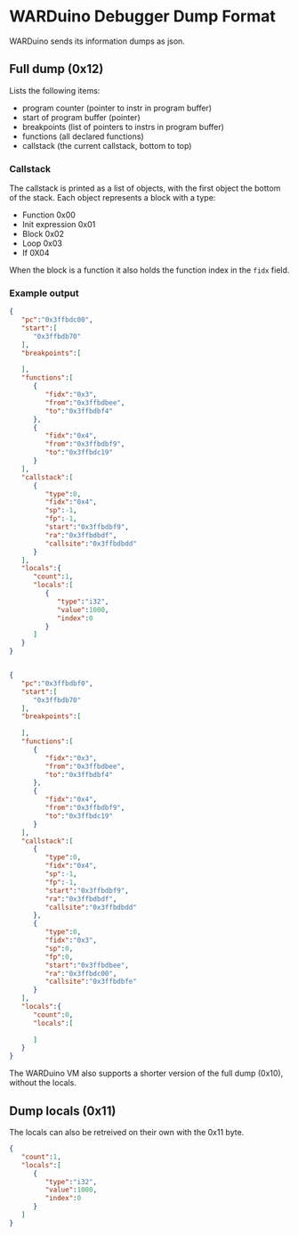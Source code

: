 # WARDuino Debugger Dump Format

WARDuino sends its information dumps as json.

## Full dump (0x12) 

Lists the following items:

- program counter (pointer to instr in program buffer)
- start of program buffer (pointer)
- breakpoints (list of pointers to instrs in program buffer)
- functions (all declared functions)
- callstack (the current callstack, bottom to top)

### Callstack

The callstack is printed as a list of objects, with the first object the bottom of the stack.
Each object represents a block with a type:

- Function 0x00
- Init expression 0x01
- Block 0x02
- Loop 0x03
- If 0X04

When the block is a function it also holds the function index in the `fidx` field.

### Example output

```json
{
   "pc":"0x3ffbdc00",
   "start":[
      "0x3ffbdb70"
   ],
   "breakpoints":[
      
   ],
   "functions":[
      {
         "fidx":"0x3",
         "from":"0x3ffbdbee",
         "to":"0x3ffbdbf4"
      },
      {
         "fidx":"0x4",
         "from":"0x3ffbdbf9",
         "to":"0x3ffbdc19"
      }
   ],
   "callstack":[
      {
         "type":0,
         "fidx":"0x4",
         "sp":-1,
         "fp":-1,
         "start":"0x3ffbdbf9",
         "ra":"0x3ffbdbdf",
         "callsite":"0x3ffbdbdd"
      }
   ],
   "locals":{
      "count":1,
      "locals":[
         {
            "type":"i32",
            "value":1000,
            "index":0
         }
      ]
   }
}


{
   "pc":"0x3ffbdbf0",
   "start":[
      "0x3ffbdb70"
   ],
   "breakpoints":[
      
   ],
   "functions":[
      {
         "fidx":"0x3",
         "from":"0x3ffbdbee",
         "to":"0x3ffbdbf4"
      },
      {
         "fidx":"0x4",
         "from":"0x3ffbdbf9",
         "to":"0x3ffbdc19"
      }
   ],
   "callstack":[
      {
         "type":0,
         "fidx":"0x4",
         "sp":-1,
         "fp":-1,
         "start":"0x3ffbdbf9",
         "ra":"0x3ffbdbdf",
         "callsite":"0x3ffbdbdd"
      },
      {
         "type":0,
         "fidx":"0x3",
         "sp":0,
         "fp":0,
         "start":"0x3ffbdbee",
         "ra":"0x3ffbdc00",
         "callsite":"0x3ffbdbfe"
      }
   ],
   "locals":{
      "count":0,
      "locals":[
         
      ]
   }
}
```

The WARDuino VM also supports a shorter version of the full dump (0x10), without the locals.

## Dump locals (0x11)

The locals can also be retreived on their own with the 0x11 byte.

```json
{
   "count":1,
   "locals":[
      {
         "type":"i32",
         "value":1000,
         "index":0
      }
   ]
}
```

